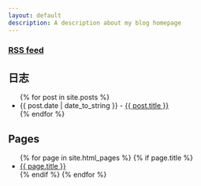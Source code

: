 ```yaml
---
layout: default
description: A description about my blog homepage
---
```


<div id="posts">
  <h3><a href="http://microcai.org/feed">RSS feed</a></h3>
  <h2>日志</h2>
  <ul>
    {% for post in site.posts %}
      <li><span class="date">{{ post.date | date_to_string }}</span> - <a href="{{ post.url }}">{{ post.title }}</a></li>
    {% endfor %}
  </ul>
</div>
<div id="pages">
  <h2>Pages</h2>
  <ul>
    {% for page in site.html_pages %}
      {% if page.title %}
        <li><a href="{{ page.url }}">{{ page.title }}</a></li>
      {% endif %}
    {% endfor %}
  </ul>
</div>
